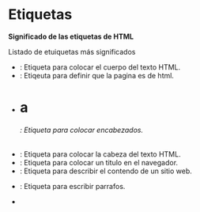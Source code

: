 # Etiquetas

**Significado de las etiquetas de HTML**

Listado de etuiquetas más significados 

- <body>: Etiqueta para colocar el cuerpo del texto HTML.
- <!DOCTYPE html>: Etiqeuta para definir que la pagina es de html.
- <h1> a <h6>: Etiqueta para colocar encabezados.
- <head>: Etiqueta para colocar la cabeza del texto HTML.
- <html>: Etiqueta para colocar un titulo en el navegador.
- <meta>: Etiqueta para describir el contendo de un sitio web.
- <p>: Etiqueta para escribir parrafos.
- <title>: Etiqueta para colocar titulo en la pagina de HTML.
